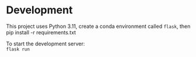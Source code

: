 # Development
This project uses Python 3.11, create a conda environment called `flask`, then pip install -r requirements.txt

To start the development server:  
`flask run`